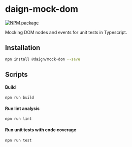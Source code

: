 # daign-mock-dom

[![NPM package][npm]][npm-url]

Mocking DOM nodes and events for unit tests in Typescript.

## Installation

```sh
npm install @daign/mock-dom --save
```

## Scripts

#### Build

    npm run build

#### Run lint analysis

    npm run lint

#### Run unit tests with code coverage

    npm run test

[npm]: https://img.shields.io/npm/v/@daign/mock-dom.svg
[npm-url]: https://www.npmjs.com/package/@daign/mock-dom
